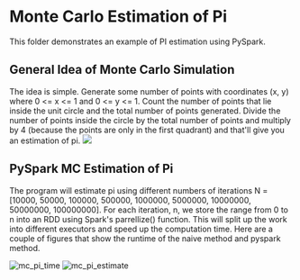# Monte Carlo Estimation of Pi
This folder demonstrates an example of PI estimation using PySpark.
## General Idea of Monte Carlo Simulation
The idea is simple. Generate some number of points with coordinates (x, y) where 0 <= x <= 1 and 0 <= y <= 1. 
Count the number of points that lie inside the unit circle and the total number of points generated. 
Divide the number of points inside the circle by the total number of points and multiply by 4 (because the points are only in the first quadrant) and that'll give you an estimation of pi.
![](https://nclab.com/wp-content/media/2017/08/pi1.gif)

## PySpark MC Estimation of Pi
The program will estimate pi using different numbers of iterations N = [10000, 50000, 100000, 500000, 1000000, 5000000, 10000000, 50000000, 100000000]. For each iteration, n, we 
store the range from 0 to n into an RDD using Spark's parrellize() function. This will split up the work into different executors and speed up the computation time. Here are a
couple of figures that show the runtime of the naive method and pyspark method. 

![mc_pi_time](https://github.com/johnsonlien/CSCI-596/blob/main/PySpark_MC_Pi_Example/pyspark_mc_pi_timing.png?raw=true) 
![mc_pi_estimate](https://github.com/johnsonlien/CSCI-596/blob/main/PySpark_MC_Pi_Example/pyspark_mc_pi_estimations.png?raw=true)
